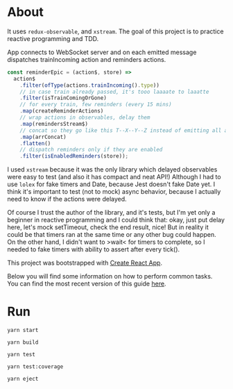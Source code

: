 # About

It uses `redux-observable`, and `xstream`.
The goal of this project is to practice reactive programming and TDD.

App connects to WebSocket server and on each emitted message dispatches trainIncoming action and reminders actions.

```js
const reminderEpic = (action$, store) =>
  action$
    .filter(ofType(actions.trainIncoming().type))
    // in case train already passed, it's tooo laaaate to laaatte
    .filter(isTrainComingOrGone)
    // for every train, few reminders (every 15 mins)
    .map(createReminderActions)
    // wrap actions in observables, delay them
    .map(remindersStream$)
    // concat so they go like this T--X--Y--Z instead of emitting all at once
    .map(arrConcat)
    .flatten()
    // dispatch reminders only if they are enabled
    .filter(isEnabledReminders(store));
```

I used `xstream` because it was the only library which delayed observables were easy to test (and also it has compact and neat API!)
Although I had to use `lolex` for fake timers and Date, because Jest doesn't fake Date yet.
I think it's important to test (not to mock) async behavior, because I actually need to know if the actions were delayed.

Of course I trust the author of the library, and it's tests, but I'm yet only a beginner in reactive programming and I could think that: okay, just put delay here, let's mock setTimeout, check the end result, nice!
But in reality it could be that timers ran at the same time or any other bug could happen.
On the other hand, I didn't want to >wait< for timers to complete, so I needed to fake timers with ability to assert after every tick().

This project was bootstrapped with [Create React App](https://github.com/facebookincubator/create-react-app).

Below you will find some information on how to perform common tasks.<br>
You can find the most recent version of this guide [here](https://github.com/facebookincubator/create-react-app/blob/master/packages/react-scripts/template/README.md).

# Run

```
yarn start

yarn build

yarn test

yarn test:coverage

yarn eject
```
